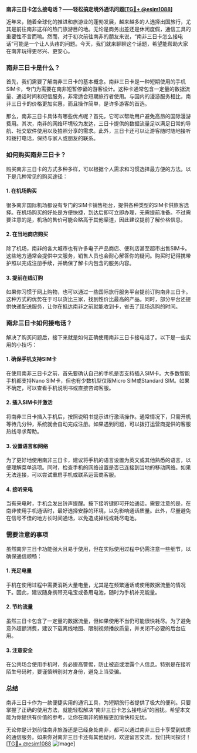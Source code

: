 **南非三日卡怎么接电话？——轻松搞定境外通讯问题[[TG💪+ @esim1088](https://t.me/s/esim1088)]**

近年来，随着全球化的推进和旅游业的蓬勃发展，越来越多的人选择出国旅行，尤其是前往南非这样的热门旅游目的地。无论是商务出差还是休闲度假，通信工具的重要性不言而喻。然而，对于初次前往南非的朋友来说，“南非三日卡怎么接电话”可能是一个让人头疼的问题。今天，我们就来聊聊这个话题，希望能帮助大家在南非玩得更尽兴、更安心。

### 南非三日卡是什么？

首先，我们需要了解南非三日卡的基本概念。南非三日卡是一种短期使用的手机SIM卡，专门为需要在南非短暂停留的游客设计。这种卡通常包含一定量的数据流量、通话时间和短信服务，非常适合短期旅行者使用。与国内的漫游服务相比，南非三日卡的价格更加实惠，而且操作简单，是许多游客的首选。

那么，南非三日卡具体有哪些优点呢？首先，它可以帮助用户避免高昂的国际漫游费用。其次，南非的网络环境较为发达，三日卡提供的数据流量足以满足日常的导航、社交软件使用以及拍照分享的需求。此外，三日卡还可以让游客随时随地接听和拨打电话，保持与家人或朋友的联系。

### 如何购买南非三日卡？

购买南非三日卡的方式多种多样，可以根据个人需求和习惯选择最方便的方法。以下是几种常见的购买途径：

#### 1. 在机场购买

很多南非国际机场都设有专门的SIM卡销售柜台，提供各种类型的SIM卡供旅客选择。在机场购买的好处是方便快捷，到达后即可立即办理，无需提前准备。不过需要注意的是，机场的售价可能会略高于其他渠道，因此建议提前了解价格信息。

#### 2. 在当地商店购买

除了机场，南非的各大城市也有许多电子产品商店、便利店甚至超市出售SIM卡。这些地方通常会提供中文服务，销售人员也会耐心解答你的疑问。购买时记得携带护照以完成注册手续，并确保了解卡内包含的服务内容。

#### 3. 提前在线订购

如果你习惯于网上购物，也可以通过一些国际旅行服务平台提前订购南非三日卡。这种方式的优势在于可以货比三家，找到性价比最高的产品。同时，部分平台还提供快递配送服务，让你在抵达南非之前就能收到卡，省去了现场选购的时间。

### 南非三日卡如何接电话？

解决了购买问题后，接下来就是如何正确使用南非三日卡接电话了。以下是一些实用的小技巧：

#### 1. 确保手机支持SIM卡

在使用南非三日卡之前，首先要确认自己的手机是否支持插入SIM卡。大多数智能手机都支持Nano SIM卡，但也有少数机型仅限Micro SIM或Standard SIM。如果不确定，可以查看手机说明书或直接咨询客服。

#### 2. 插入SIM卡并激活

将南非三日卡插入手机后，按照说明书提示进行激活操作。通常情况下，只需开机等待几分钟，系统就会自动完成注册。如果遇到问题，可以拨打运营商提供的客服热线寻求帮助。

#### 3. 设置语言和网络

为了更好地使用南非三日卡，建议将手机的语言设置为英文或其他熟悉的语言，以便理解菜单选项。同时，检查手机的网络设置是否已连接到当地的移动网络。如果无法连接，可以尝试重启手机或联系运营商客服。

#### 4. 接听来电

当有来电时，手机会发出铃声提醒。按下接听键即可开始通话。需要注意的是，在南非使用手机通话时，最好选择安静的环境，以免影响通话质量。此外，尽量避免在信号不佳的地方长时间通话，以免造成掉线或耗尽电池。

### 需要注意的事项

虽然南非三日卡功能强大且易于使用，但在实际使用过程中仍需注意一些细节，以确保通信顺畅：

#### 1. 充足电量

手机在使用过程中需要消耗大量电量，尤其是在频繁通话或使用数据流量的情况下。因此，建议随身携带充电宝或备用电池，随时为手机补充能量。

#### 2. 节约流量

虽然三日卡包含了一定量的数据流量，但如果使用不当仍可能很快耗尽。为了避免意外超额消费，建议下载离线地图、限制视频播放质量，并关闭不必要的后台应用。

#### 3. 注意安全

在公共场合使用手机时，务必提高警惕，防止被盗或泄露个人信息。特别是在接听陌生号码时，要谨慎辨别对方身份，避免上当受骗。

### 总结

南非三日卡作为一款便捷实用的通讯工具，为短期旅行者提供了极大的便利。只要掌握了正确的使用方法，就能轻松解决“南非三日卡怎么接电话”的困扰。希望本文能为你提供有价值的参考，让你在南非的旅程更加愉快和无忧。

无论你是计划前往南非旅游还是已经身处南非，都可以通过南非三日卡享受到优质的通信服务。如果你对南非三日卡还有其他疑问，欢迎留言交流，我们共同探讨！[[TG💪+ @esim1088](https://t.me/s/esim1088) ![Image](https://i.postimg.cc/4NQfJmqS/Snipaste-2025-05-13-00-14-12.png)]